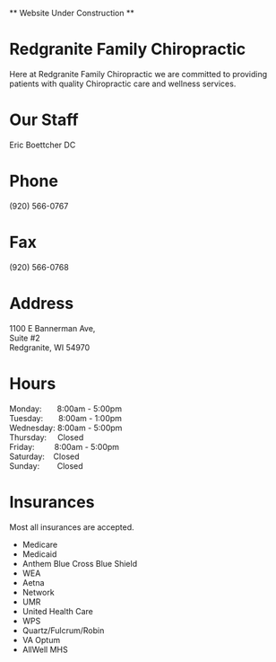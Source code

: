 <p>** Website Under Construction **</p>

# Redgranite Family Chiropractic  
Here at Redgranite Family Chiropractic we are committed to providing patients with quality Chiropractic care and wellness services.

# Our Staff  
Eric Boettcher DC
# Phone  
(920) 566-0767
# Fax
(920) 566-0768  

# Address
1100 E Bannerman Ave,  
Suite #2  
Redgranite, WI 54970

# Hours
Monday: &nbsp; &nbsp; &nbsp; 8:00am - 5:00pm  
Tuesday: &nbsp; &nbsp; &nbsp; 8:00am - 1:00pm  
Wednesday: 8:00am - 5:00pm  
Thursday: &nbsp; &nbsp; Closed  
Friday: &nbsp; &nbsp; &nbsp; &nbsp; 8:00am - 5:00pm  
Saturday: &nbsp; &nbsp;Closed  
Sunday: &nbsp; &nbsp; &nbsp; &nbsp;Closed


# Insurances  
Most all insurances are accepted.
- Medicare
- Medicaid  
- Anthem Blue Cross Blue Shield  
- WEA  
- Aetna  
- Network  
- UMR  
- United Health Care  
- WPS  
- Quartz/Fulcrum/Robin  
- VA Optum  
- AllWell MHS  
